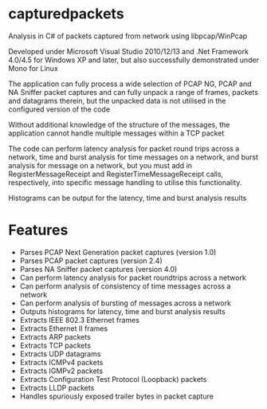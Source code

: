 # capturedpackets
Analysis in C# of packets captured from network using libpcap/WinPcap

Developed under Microsoft Visual Studio 2010/12/13 and .Net Framework 4.0/4.5 for Windows XP and later, but also successfully demonstrated under Mono for Linux

The application can fully process a wide selection of PCAP NG, PCAP and NA Sniffer packet captures and can fully unpack a range of frames, packets and datagrams therein, but the unpacked data is not utilised in the configured version of the code

Without additional knowledge of the structure of the messages, the application cannot handle multiple messages within a TCP packet

The code can perform latency analysis for packet round trips across a network, time and burst analysis for time messages on a network, and burst analysis for message on a network, but you must add in RegisterMessageReceipt and RegisterTimeMessageReceipt calls, respectively, into specific message handling to utilise this functionality.

Histograms can be output for the latency, time and burst analysis results

# Features

* Parses PCAP Next Generation packet captures (version 1.0)
* Parses PCAP packet captures (version 2.4)
* Parses NA Sniffer packet captures (version 4.0)
* Can perform latency analysis for packet roundtrips across a network
* Can perform analysis of consistency of time messages across a network
* Can perform analysis of bursting of messages across a network
* Outputs histograms for latency, time and burst analysis results
* Extracts IEEE 802.3 Ethernet frames
* Extracts Ethernet II frames
* Extracts ARP packets
* Extracts TCP packets
* Extracts UDP datagrams
* Extracts ICMPv4 packets
* Extracts IGMPv2 packets
* Extracts Configuration Test Protocol (Loopback) packets
* Extracts LLDP packets
* Handles spuriously exposed trailer bytes in packet capture
